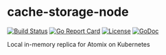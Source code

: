 # cache-storage-node
[![Build Status](https://travis-ci.com/atomix/cache-storage-node.svg?branch=master)](https://travis-ci.com/atomix/cache-storage-node)
[![Go Report Card](https://goreportcard.com/badge/github.com/atomix/cache-storage-node)](https://goreportcard.com/report/github.com/atomix/cache-storage-node)
[![License](https://img.shields.io/badge/License-Apache%202.0-blue.svg)](https://github.com/gojp/goreportcard/blob/master/LICENSE)
[![GoDoc](https://godoc.org/github.com/atomix/cache-storage-node?status.svg)](https://godoc.org/github.com/atomix/cache-storage-node)

Local in-memory replica for Atomix on Kubernetes
